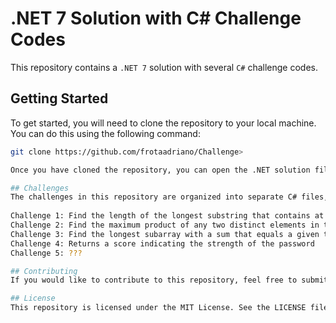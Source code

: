 # .NET 7 Solution with C# Challenge Codes

This repository contains a `.NET 7` solution with several `C#` challenge codes.

## Getting Started

To get started, you will need to clone the repository to your local machine. You can do this using the following command:

```bash
git clone https://github.com/frotaadriano/Challenge>

Once you have cloned the repository, you can open the .NET solution file in Visual Studio. From there, you can build and run the code to see the results of each challenge.

## Challenges
The challenges in this repository are organized into separate C# files, each with its own unique problem statement and solution. Here is a list of the challenges included in this solution:
 
Challenge 1: Find the length of the longest substring that contains at most k distinct characters.
Challenge 2: Find the maximum product of any two distinct elements in the array.
Challenge 3: Find the longest subarray with a sum that equals a given target value.
Challenge 4: Returns a score indicating the strength of the password
Challenge 5: ???

## Contributing
If you would like to contribute to this repository, feel free to submit a pull request with your changes. Before submitting a pull request, please make sure that your code follows the same structure and conventions as the existing code in the repository.

## License
This repository is licensed under the MIT License. See the LICENSE file for more information.

